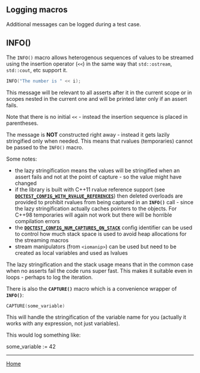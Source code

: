 ## Logging macros

Additional messages can be logged during a test case.

## INFO()

The ```INFO()``` macro allows heterogenous sequences of values to be streamed using the insertion operator (```<<```) in the same way that ```std::ostream```, ```std::cout```, etc support it.

```c++
INFO("The number is " << i);
```

This message will be relevant to all asserts after it in the current scope or in scopes nested in the current one and will be printed later only if an assert fails.

Note that there is no initial ```<<``` - instead the insertion sequence is placed in parentheses.

The message is **NOT** constructed right away - instead it gets lazily stringified only when needed. This means that rvalues (temporaries) cannot be passed to the ```INFO()``` macro.

Some notes:

- the lazy stringification means the values will be stringified when an assert fails and not at the point of capture - so the value might have changed
- if the library is built with C++11 rvalue reference support (see [**```DOCTEST_CONFIG_WITH_RVALUE_REFERENCES```**](configuration.md#doctest_config_with_rvalue_references)) then deleted overloads are provided to prohibit rvalues from being captured in an **```INFO()```** call - since the lazy stringification actually caches pointers to the objects. For C++98 temporaries will again not work but there will be horrible compilation errors
- the [**```DOCTEST_CONFIG_NUM_CAPTURES_ON_STACK```**](configuration.md#doctest_config_num_captures_on_stack) config identifier can be used to control how much stack space is used to avoid heap allocations for the streaming macros
- stream manipulators (from ```<iomanip>```) can be used but need to be created as local variables and used as lvalues

The lazy stringification and the stack usage means that in the common case when no asserts fail the code runs super fast. This makes it suitable even in loops - perhaps to log the iteration. 

There is also the **```CAPTURE()```** macro which is a convenience wrapper of **```INFO()```**:

```c++
CAPTURE(some_variable)
```

This will handle the stringification of the variable name for you (actually it works with any expression, not just variables).

This would log something like:

some_variable := 42

---

[Home](readme.md#reference)
